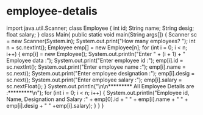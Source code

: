 # employee-detalis
import java.util.Scanner;
class Employee 
{
    int id;
    String name;
    String desig; 
    float salary;
}
class Main{
            public static void main(String args[]) 
   {
            Scanner sc = new Scanner(System.in);
            System.out.print("How many employees? ");
            int n = sc.nextInt();
            Employee emp[] = new Employee[n];
            for (int i = 0; i < n; i++) {
            emp[i] = new Employee();
            System.out.println("Enter " + (i + 1) + " Employee data :");
            System.out.print("Enter employee id :");
            emp[i].id = sc.nextInt();
            System.out.print("Enter employee name :");
            emp[i].name = sc.next();
            System.out.print("Enter employee designation :");
            emp[i].desig = sc.next();
            System.out.print("Enter employee salary :");
            emp[i].salary = sc.nextFloat();
}
 System.out.println("\n\n********* All Employee Details are :*********\n");
 for (int i = 0; i < n; i++) {
        System.out.println("Employee id, Name, Designation and Salary :" + emp[0].id + " " + emp[i].name + " " + emp[i].desig + " " +emp[i].salary);
  }
 }
}
